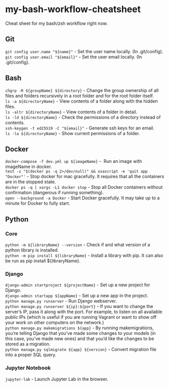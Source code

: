 # my-bash-workflow-cheatsheet
Cheat sheet for my bash/zsh workflow right now.

## Git
```git config user.name "${name}"``` - Set the user name locally. (In .git/config).  
```git config user.email "${email}"``` - Set the user email locally. (In .git/config).  

## Bash

```chgrp -R ${groupName} ${directory}``` - Change the group ownership of all files and folders recursively in a root folder and for the root folder itself.  
```ls -a ${directoryName}``` - View contents of a folder along with the hidden files.  
```ls -altr ${directoryName}``` - View contents of a folder in detail.  
```ls -ld ${directoryName}``` - Check the permissions of a directory instead of contents.  
```ssh-keygen -t ed25519 -C "${email}"``` - Generate ssh keys for an email.  
```ls -la ${directoryName}``` - Show current permissions of a folder.  

## Docker

```docker-compose -f dev.yml up ${imageName}``` -  Run an image with imageName in docker.  
```test -z "$(docker ps -q 2>/dev/null)" && osascript -e 'quit app "Docker"'``` - Stop docker for mac gracefully. It requires that all the containers are in the stopped state.  
```docker ps -q | xargs -L1 docker stop``` - Stop all Docker containers without confirmation (dangerous if running something).  
```open --background -a Docker``` - Start Docker gracefully. It may take up to a minute for Docker to fully start.  

## Python
### Core
```python -m ${libraryName} --version``` - Check if and what version of a python library is installed.  
```python -m pip install ${libraryName}``` - Install a library with pip. It can also be run as pip install ${libraryName}.  
### Django
```django-admin startproject ${projectName}``` - Set up a new project for Django.  
```django-admin startapp ${appName}``` - Set up a new app in the project.  
```python manage.py runserver``` - Run Django webserver.  
```python manage.py runserver ${ip}:${port}``` - If you want to change the server’s IP, pass it along with the port. For example, to listen on all available public IPs (which is useful if you are running Vagrant or want to show off your work on other computers on the network.)  
```python manage.py makemigrations ${app}``` - By running makemigrations, you’re telling Django that you’ve made some changes to your models (in this case, you’ve made new ones) and that you’d like the changes to be stored as a migration.  
```python manage.py sqlmigrate ${app} ${version}``` - Convert migration file into a proper SQL query.  
### Jupyter Notebook
```jupyter-lab``` - Launch Jupyter Lab in the browser.  